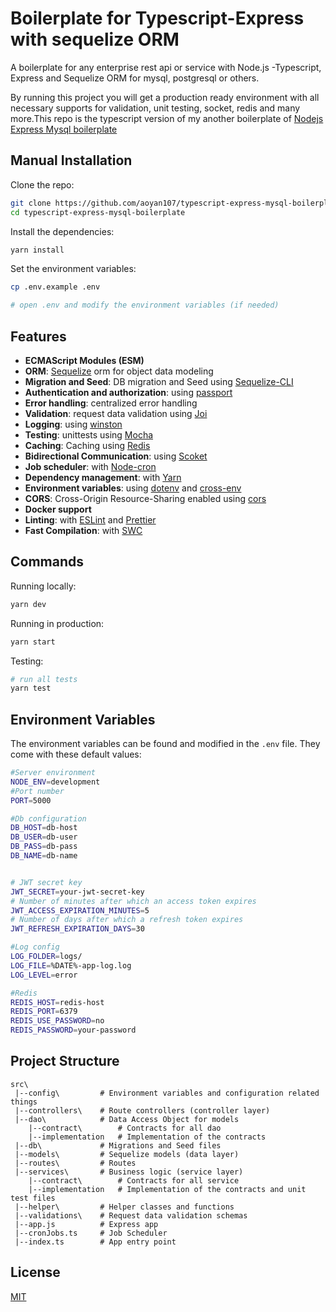 # Boilerplate for Typescript-Express with sequelize ORM

A boilerplate for any enterprise rest api or service with Node.js -Typescript, Express and Sequelize ORM for mysql, postgresql or others.

By running this project you will get a production ready environment with all necessary supports for validation, unit testing, socket, redis and many more.This repo is the typescript version of my another boilerplate of [Nodejs Express Mysql boilerplate](https://github.com/aoyan107/node-express-mysql-boilerplate)

## Manual Installation

Clone the repo:

```bash
git clone https://github.com/aoyan107/typescript-express-mysql-boilerplate
cd typescript-express-mysql-boilerplate
```

Install the dependencies:

```bash
yarn install
```

Set the environment variables:

```bash
cp .env.example .env

# open .env and modify the environment variables (if needed)
```


## Features

- **ECMAScript Modules (ESM)**
- **ORM**: [Sequelize](https://sequelize.org/)  orm for object data modeling
- **Migration and Seed**: DB migration and Seed using [Sequelize-CLI](https://github.com/sequelize/cli) 
- **Authentication and authorization**: using [passport](http://www.passportjs.org)
- **Error handling**: centralized error handling
- **Validation**: request data validation using [Joi](https://github.com/hapijs/joi)
- **Logging**: using [winston](https://github.com/winstonjs/winston) 
- **Testing**: unittests using [Mocha](https://mochajs.org/)
- **Caching**: Caching using [Redis](https://redis.io/)
- **Bidirectional Communication**: using [Scoket](https://socket.io/)
- **Job scheduler**: with [Node-cron](https://www.npmjs.com/package/node-cron)
- **Dependency management**: with [Yarn](https://yarnpkg.com)
- **Environment variables**: using [dotenv](https://github.com/motdotla/dotenv) and [cross-env](https://github.com/kentcdodds/cross-env#readme)
- **CORS**: Cross-Origin Resource-Sharing enabled using [cors](https://github.com/expressjs/cors)
- **Docker support**
- **Linting**: with [ESLint](https://eslint.org) and [Prettier](https://prettier.io)
- **Fast Compilation**: with [SWC](https://swc.rs/) 

## Commands

Running locally:

```bash
yarn dev
```

Running in production:

```bash
yarn start
```

Testing:

```bash
# run all tests
yarn test

```

## Environment Variables

The environment variables can be found and modified in the `.env` file. They come with these default values:

```bash
#Server environment
NODE_ENV=development
#Port number
PORT=5000

#Db configuration
DB_HOST=db-host
DB_USER=db-user
DB_PASS=db-pass
DB_NAME=db-name


# JWT secret key
JWT_SECRET=your-jwt-secret-key
# Number of minutes after which an access token expires
JWT_ACCESS_EXPIRATION_MINUTES=5
# Number of days after which a refresh token expires
JWT_REFRESH_EXPIRATION_DAYS=30

#Log config
LOG_FOLDER=logs/
LOG_FILE=%DATE%-app-log.log
LOG_LEVEL=error

#Redis
REDIS_HOST=redis-host
REDIS_PORT=6379
REDIS_USE_PASSWORD=no
REDIS_PASSWORD=your-password

```

## Project Structure

```
src\
 |--config\         # Environment variables and configuration related things
 |--controllers\    # Route controllers (controller layer)
 |--dao\            # Data Access Object for models
 	|--contract\		# Contracts for all dao
 	|--implementation 	# Implementation of the contracts
 |--db\             # Migrations and Seed files
 |--models\         # Sequelize models (data layer)
 |--routes\         # Routes
 |--services\       # Business logic (service layer)
  	|--contract\		# Contracts for all service
 	|--implementation 	# Implementation of the contracts and unit test files
 |--helper\         # Helper classes and functions
 |--validations\    # Request data validation schemas
 |--app.js          # Express app
 |--cronJobs.ts     # Job Scheduler
 |--index.ts        # App entry point
```

## License

[MIT](LICENSE)
